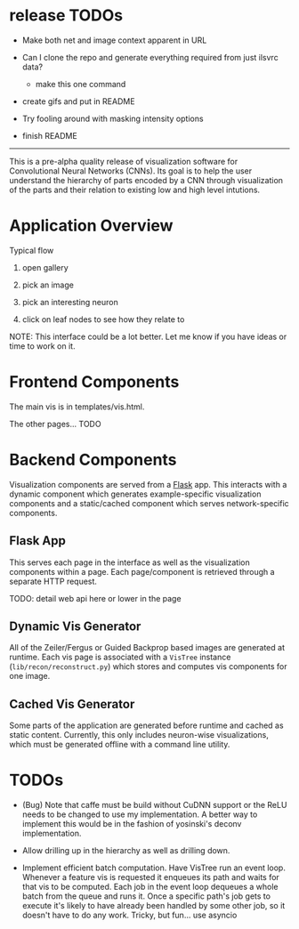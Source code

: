 release TODOs
===

* Make both net and image context apparent in URL

* Can I clone the repo and generate everything required from just ilsvrc data?
    * make this one command

* create gifs and put in README

* Try fooling around with masking intensity options

* finish README



---


This is a pre-alpha quality release of visualization software for Convolutional Neural Networks (CNNs).
Its goal is to help the user understand the hierarchy of parts encoded by a CNN through
visualization of the parts and their relation to existing low and high level intutions.

Application Overview
===

Typical flow

1. open gallery

2. pick an image

3. pick an interesting neuron

4. click on leaf nodes to see how they relate to 


NOTE: This interface could be a lot better. Let me know if you have ideas or
time to work on it.


Frontend Components
===

The main vis is in templates/vis.html.

The other pages... TODO


Backend Components
===

Visualization components are served from a [Flask](http://flask.pocoo.org/) app.
This interacts with a dynamic component which generates example-specific
visualization components and a static/cached component which serves network-specific
components.

Flask App
---
This serves each page in the interface as well as the visualization components within a page.
Each page/component is retrieved through a separate HTTP request.

TODO: detail web api here or lower in the page


Dynamic Vis Generator
---
All of the Zeiler/Fergus or Guided Backprop based images are generated at
runtime. Each vis page is associated with a `VisTree` instance (`lib/recon/reconstruct.py`) 
which stores and computes vis components for one image.


Cached Vis Generator
---
Some parts of the application are generated before runtime and cached
as static content. Currently, this only includes neuron-wise visualizations,
which must be generated offline with a command line utility.







TODOs
===

* (Bug) Note that caffe must be build without CuDNN support or the ReLU needs to
  be changed to use my implementation. A better way to implement this would
  be in the fashion of yosinski's deconv implementation.

* Allow drilling up in the hierarchy as well as drilling down.

* Implement efficient batch computation. Have VisTree run an event loop.
  Whenever a feature vis is requested it enqueues its path
  and waits for that vis to be computed. Each job in the event loop
  dequeues a whole batch from the queue and runs it. Once a specific path's
  job gets to execute it's likely to have already been handled by some other
  job, so it doesn't have to do any work. Tricky, but fun... use asyncio
